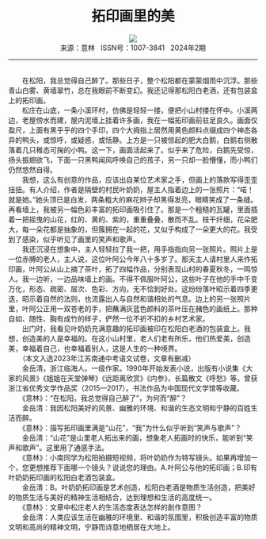 # <center>拓印画里的美</center>

<div align=center><img src="https://raw.githubusercontent.com/leaguecn/magazines/main/img_authors/%d7%f7%d5%df%a3%ba%bd%f0%d4%c0%c7%e5.jpg"></div>

<center>来源：意林   ISSN号：1007-3841   2024年2期</center>

* * *

<br>　　在松阳，我总觉得自己醉了。那些日子，整个松阳都在蒙蒙烟雨中沉浮。那些青山白雾、黄墙翠竹，总在我眼前不断变幻。我还记得那松阳白老酒，还有包装盒上的拓印画。  
　　松庄在山底，一条小溪环村，仿佛是轻轻一搂，便把小山村搂在怀中。小溪两边，老屋傍水而建，屋内泥墙上挂着许多画，我在一幅拓印画前驻足良久。画面仅盈尺，上面有黑乎乎的四个手印，四个大拇指上居然用黄色颜料点缀成四个神态各异的鸭头，或惊呼，或疑惑，或恬静。上方是一只被惊起的肥大白鹅，白鹅右侧散落着几只稚态可掬的小鸭。这一下，画面活起来了。似乎来了危险，白鹅先受惊，扬头振翅欲飞，下面一只黑鸭闻风呼唤自己的孩子，另一只却一脸懵懂，而小鸭们仍然悠然自得。  
　　我想，这么有创意的作品，应该出自某位艺术家之手，但画上的落款写得歪歪扭扭。有人介绍，作者是隔壁的村民叶奶奶，屋主人指着边上的一张照片：“喏！就是她。”她头顶已是白发，两条粗大的麻花辫子却黑得发亮，眼睛笑成了一条缝。再看墙上，我被另一幅色彩丰富的拓印画吸引住了。那是一个粗糙的瓦罐，里面插着一把摇曳的山花，红的、黄的、紫的，重重叠叠，散而不乱。枝干纤细，花朵肥大，每一朵花都是抽象的，但簇拥在一起的花，又似乎构成了一朵更大的花。我受到了感染，似乎听见了画里的笑声和歌声。  
　　我还沉浸在想象中，主人轻轻拉了我一把，用手指指向另一张照片。照片上是一位赤膊的老人，主人说，这位叶阿公今年八十多岁了。那天主人请村里人来作拓印画，叶阿公从山上摘了茶叶，拓了四幅作品，分别表现山村的春夏秋冬，一鸣惊人。我一边听，一边品味墙上的画。不得不佩服叶阿公，这些叶子在他的手中千变万化，形态、疏密、层次、色彩、方向，无不恰到好处。这纷纷落叶昭示着四季更迭，昭示着自然的法则，也流露出人与自然和谐相处的气息。边上的另一张照片里，叶阿公正用一双苍老的手，把蘸满灰蓝色颜料的茶叶压在赭色的画纸上。那种自如、随性、胸有成竹的样子，俨然一位不折不扣的乡村艺术家。  
　　出门时，我看见叶奶奶充满意趣的拓印画被印在松阳白老酒的包装盒上。我想，创造美的人是幸福的。在这小山村里，老人们老有所乐，他们热爱美，创造美，幸福着自己，也幸福着别人，这是人生的一种境界。  
　　（本文入选2023年江苏南通中考语文试卷，文章有删减）  
　　金岳清，浙江临海人。一级作家。1990年开始发表小说，出版有小说集《大家的风景》《姐姐在天堂弹琴》《远距离欣赏》《内参》，长篇散文《呼愁》等。曾获浙江省优秀文学作品奖（2015—2017）。书法作品为中国现代文学馆等收藏。  
　　《意林》：“在松阳，我总觉得自己醉了”，为何而“醉”？  
　　金岳清：我因松阳美好的风景、幽雅的环境、和谐的生态文明和宁静的百姓生活而醉。  
　　《意林》：描写拓印画里满是“山花”，“我”为什么似乎听到“笑声与歌声”？  
　　金岳清：“山花”是山里老人拓出来的画，想象老人拓画时的快乐，能听到“笑声和歌声”。这里用了通感手法。  
　　《意林》：小南同学为松阳拍摄短视频，将叶奶奶作为特写镜头。如果再增加一个，您更想推荐下面哪一个镜头？说说您的理由。A.叶阿公与他的拓印画；B.印有叶奶奶拓印画的松阳白老酒包装盒。  
　　金岳清：B。叶奶奶拓印画是艺术创造，松阳白老酒是物质生活创造，把美好的物质生活与美好的精神生活相结合，达到理想和生活的高度统一。  
　　《意林》：文章中松庄老人的生活态度表达怎样的創作意图？  
　　金岳清：人类应该生活在幽雅的环境里、和谐的氛围里，积极创造丰富的物质文明和高尚的精神文明，宁静而诗意地栖居在大地上。
